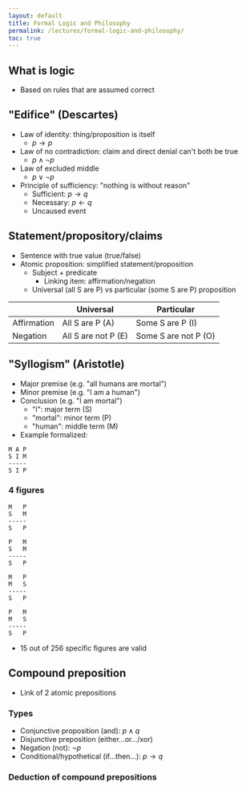 ```yaml
---
layout: default
title: Formal Logic and Philosophy
permalink: /lectures/formal-logic-and-philosophy/
toc: true
---
```


## What is logic

- Based on rules that are assumed correct

## "Edifice" (Descartes)

- Law of identity: thing/proposition is itself
	- $p\to p$
- Law of no contradiction: claim and direct denial can't both be true
	- $p\land\lnot p$
- Law of excluded middle
	- $p\lor\lnot p$
- Principle of sufficiency: "nothing is without reason"
	- Sufficient: $p\to q$
	- Necessary: $p\leftarrow q$
	- Uncaused event

## Statement/propository/claims

- Sentence with true value (true/false)
- Atomic proposition: simplified statement/proposition
	- Subject + predicate
		- Linking item: affirmation/negation
	- Universal (all S are P) vs particular (some S are P) proposition


| |Universal|Particular|
|-|-|-|
|Affirmation|All S are P (A)|Some S are P (I)|
|Negation|All S are not P (E)|Some S are not P (O)|


## "Syllogism" (Aristotle)

- Major premise (e.g. "all humans are mortal")
- Minor premise (e.g. "I am a human")
- Conclusion (e.g. "I am mortal")
	- "I": major term (S)
	- "mortal": minor term (P)
	- "human": middle term (M)
- Example formalized:
```
M A P
S I M
-----
S I P
```

### 4 figures

```
M   P
S   M
-----
S   P
```

```
P   M
S   M
-----
S   P
```

```
M   P
M   S
-----
S   P
```

```
P   M
M   S
-----
S   P
```

- 15 out of 256 specific figures are valid

## Compound preposition

- Link of 2 atomic prepositions

### Types

- Conjunctive proposition (and): $p\land q$
- Disjunctive preposition (either...or.../xor)
- Negation (not): $\lnot p$
- Conditional/hypothetical (if...then...): $p\to q$

### Deduction of compound prepositions
